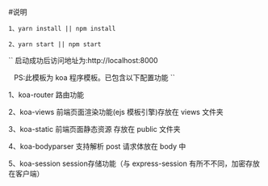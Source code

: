 
#说明

```
1、yarn install || npm install

2、yarn start || npm start
```

``
启动成功后访问地址为:http://localhost:8000

``
``
PS:此模板为 koa 程序模板。已包含以下配置功能
``

1、koa-router 路由功能

2、koa-views 前端页面渲染功能(ejs 模板引擎)存放在 views 文件夹

3、koa-static 前端页面静态资源 存放在 public 文件夹

4、koa-bodyparser 支持解析 post 请求体放在 body 中

5、koa-session session存储功能（与 express-session 有所不不同，加密存放在客户端）
